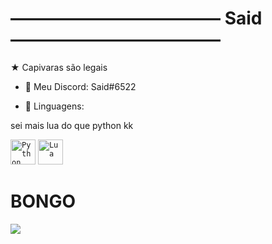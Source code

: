 # ―――――――――――― Said ――――――――――――
★ Capivaras são legais
- 💬 Meu Discord: Said#6522

- 💼 Linguagens:

sei mais lua do que python kk

<code><img width="40px" src="https://img.icons8.com/color/4x/000000/python.png" title="Python"/></code>
<code><img width="40px" src="https://upload.wikimedia.org/wikipedia/commons/thumb/c/cf/Lua-Logo.svg/947px-Lua-Logo.svg.png" title="Lua"/></code>

# BONGO
<img src="https://media.discordapp.net/attachments/512523084683673610/884262295528677466/Bongo.gif">



